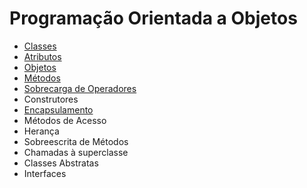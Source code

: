 # Programação Orientada a Objetos

* [Classes](https://github.com/profgabrielmilitello/POO/blob/master/POO%20-%2001%20-%20Classes.md)
* [Atributos](https://github.com/profgabrielmilitello/POO/blob/master/POO%20-%2002%20-%20Atributos.md)
* [Objetos](https://github.com/profgabrielmilitello/POO/blob/master/POO%20-%2003%20-%20Objetos.md)
* [Métodos](https://github.com/profgabrielmilitello/POO/blob/master/POO%20-%2004%20-%20M%C3%A9todos.md)
* [Sobrecarga de Operadores](https://github.com/profgabrielmilitello/POO/blob/master/POO%20-%2006%20-%20Sobrecarga%20de%20Operadores.md)
* Construtores
* [Encapsulamento](https://github.com/profgabrielmilitello/POO/blob/master/POO%20-%2007%20%20-%20Encapsulamento.md)
* Métodos de Acesso
* Herança
* Sobreescrita de Métodos
* Chamadas à superclasse
* Classes Abstratas
* Interfaces